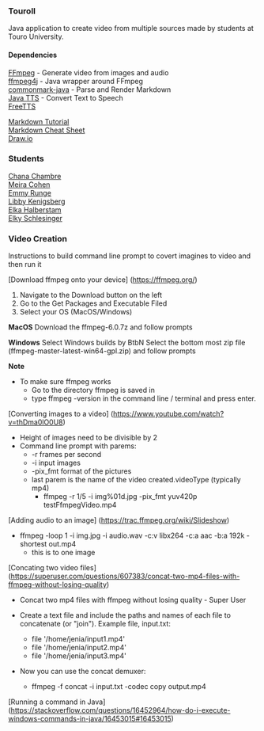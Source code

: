 ### Touroll

Java application to create video from multiple sources made by students at Touro University.

#### Dependencies

[FFmpeg](https://ffmpeg.org/) - Generate video from images and audio\
[ffmpeg4j](https://github.com/Manevolent/ffmpeg4j) - Java wrapper around FFmpeg\
[commonmark-java](https://github.com/commonmark/commonmark-java) - Parse and Render Markdown\
[Java TTS](https://www.geeksforgeeks.org/converting-text-speech-java/) - Convert Text to Speech\
[FreeTTS](https://freetts.sourceforge.io/)

[Markdown Tutorial](https://www.markdowntutorial.com/)\
[Markdown Cheat Sheet](https://www.markdownguide.org/cheat-sheet/)\
[Draw.io](https://app.diagrams.net/)

### Students

[Chana Chambre](https://github.com/chanacham) \
[Meira Cohen](https://www.github.com/mc-student) \
[Emmy Runge](https://github.com/emmyrunge) \
[Libby Kenigsberg](https://github.com/lkenigsb) \
[Elka Halberstam](https://github.com/elkyhalberstam) \
[Elky Schlesinger](https://github.com/ElkySchles)

### Video Creation

Instructions to build command line prompt to covert imagines to video and then run it

[Download ffmpeg onto your device] (https://ffmpeg.org/)

1. Navigate to the Download button on the left
2. Go to the Get Packages and Executable Filed
3. Select your OS (MacOS/Windows)

**MacOS**
Download the
ffmpeg-6.0.7z and follow prompts

**Windows**
Select Windows builds by BtbN
Select the bottom most zip file (ffmpeg-master-latest-win64-gpl.zip) and follow prompts

**Note**

- To make sure ffmpeg works
    - Go to the directory ffmpeg is saved in
    - type ffmpeg -version in the command line / terminal and press enter.

[Converting images to a video] (https://www.youtube.com/watch?v=thDma0lO0U8)

- Height of images need to be divisible by 2
- Command line prompt with parems:
    - -r frames per second
    - -i input images
    - -pix_fmt format of the pictures
    - last parem is the name of the video created.videoType (typically mp4)
        - ffmpeg -r 1/5 -i img%01d.jpg -pix_fmt yuv420p testFfmpegVideo.mp4

[Adding audio to an image] (https://trac.ffmpeg.org/wiki/Slideshow)

- ffmpeg -loop 1 -i img.jpg -i audio.wav -c:v libx264 -c:a aac -b:a 192k -shortest out.mp4
    - this is to one image

[Concating two video files] (https://superuser.com/questions/607383/concat-two-mp4-files-with-ffmpeg-without-losing-quality)

- Concat two mp4 files with ffmpeg without losing quality - Super User
- Create a text file and include the paths and names of each file to concatenate (or "join"). Example file,
  input.txt:
    - file '/home/jenia/input1.mp4'
    - file '/home/jenia/input2.mp4'
    - file '/home/jenia/input3.mp4'

- Now you can use the concat demuxer:
    - ffmpeg -f concat -i input.txt -codec copy output.mp4

[Running a command in Java] (https://stackoverflow.com/questions/16452964/how-do-i-execute-windows-commands-in-java/16453015#16453015)